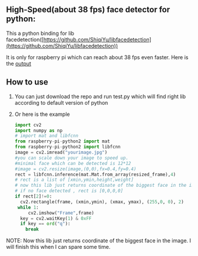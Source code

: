 ## High-Speed(about 38 fps) face detector for python:

This a python binding for lib facedetection([https://github.com/ShiqiYu/libfacedetection](https://github.com/ShiqiYu/libfacedetection))

It is only for raspberry pi which can reach about 38 fps  even faster. Here is the [output](https://github.com/CharlieXie/libfacedetection-python-bindings/tree/master/results)

## How to use

1. You can just download the repo and run test.py which will find right lib according to default version of python

2. Or here is the example

   ```python
   import cv2
   import numpy as np
   # import mat and libfcnn
   from raspberry-pi-python2 import mat
   from raspberry-pi-python2 import libfcnn
   image = cv2.imread("yourimage.jpg")
   #you can scale down your image to speed up.
   #minimal face which can be detected is 12*12
   #image = cv2.resize(image,(0,0),fx=0.4,fy=0.4)
   rect = libfcnn.inference(mat.Mat.from_array(resized_frame),4)
   # rect is a list of [xmin,ymin,height,weight]
   # now this lib just returns coordinate of the biggest face in the image
   # if no face detected , rect is [0,0,0,0]
   if rect[2]!=0:
     cv2.rectangle(frame, (xmin,ymin), (xmax, ymax), (255,0, 0), 2)
    while 1:
    	cv2.imshow("Frame",frame)
     key = cv2.waitKey(1) & 0xFF
     if key == ord("q"):
       break
   ```


NOTE: Now this lib just returns coordinate of the biggest face in the image. I will finish this when I can spare some time.